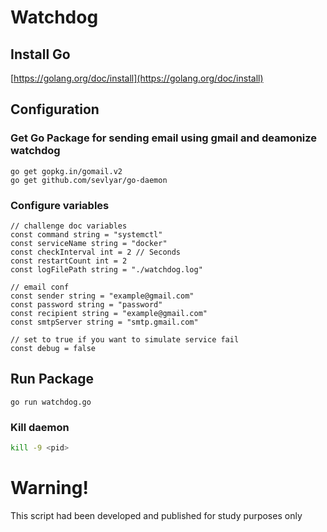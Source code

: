 
# Watchdog

## Install Go

[https://golang.org/doc/install](https://golang.org/doc/install)

## Configuration

### Get Go Package for sending email using gmail and deamonize watchdog

```golang
go get gopkg.in/gomail.v2
go get github.com/sevlyar/go-daemon
```

### Configure variables

```golang
// challenge doc variables
const command string = "systemctl"
const serviceName string = "docker"
const checkInterval int = 2 // Seconds
const restartCount int = 2
const logFilePath string = "./watchdog.log"

// email conf
const sender string = "example@gmail.com"
const password string = "password"
const recipient string = "example@gmail.com"
const smtpServer string = "smtp.gmail.com"

// set to true if you want to simulate service fail
const debug = false
```

## Run Package

```golang
go run watchdog.go
```

### Kill daemon

```bash
kill -9 <pid>
```

# Warning!

This script had been developed and published for study purposes only
